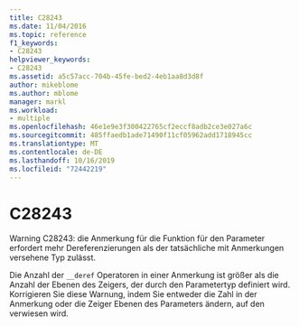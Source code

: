 ```yaml
---
title: C28243
ms.date: 11/04/2016
ms.topic: reference
f1_keywords:
- C28243
helpviewer_keywords:
- C28243
ms.assetid: a5c57acc-704b-45fe-bed2-4eb1aa8d3d8f
author: mikeblome
ms.author: mblome
manager: markl
ms.workload:
- multiple
ms.openlocfilehash: 46e1e9e3f300422765cf2eccf8adb2ce3e027a6c
ms.sourcegitcommit: 485ffaedb1ade71490f11cf05962add1718945cc
ms.translationtype: MT
ms.contentlocale: de-DE
ms.lasthandoff: 10/16/2019
ms.locfileid: "72442219"
---
```

# <a name="c28243"></a>C28243
Warning C28243: die Anmerkung für die Funktion für den Parameter erfordert mehr Dereferenzierungen als der tatsächliche mit Anmerkungen versehene Typ zulässt.

 Die Anzahl der `__deref` Operatoren in einer Anmerkung ist größer als die Anzahl der Ebenen des Zeigers, der durch den Parametertyp definiert wird. Korrigieren Sie diese Warnung, indem Sie entweder die Zahl in der Anmerkung oder die Zeiger Ebenen des Parameters ändern, auf den verwiesen wird.
